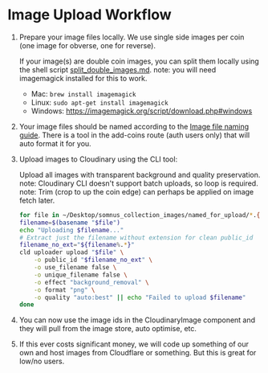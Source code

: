 # Image Upload Workflow

1. Prepare your image files locally.
   We use single side images per coin (one image for obverse, one for reverse).

   If your image(s) are double coin images, you can split them locally using the shell script [split_double_images.md](split_double_images.md).
   note: you will need imagemagick installed for this to work.
   - Mac: `brew install imagemagick`
   - Linux: `sudo apt-get install imagemagick`
   - Windows: https://imagemagick.org/script/download.php#windows

2. Your image files should be named according to the [Image file naming guide](../README.md#image-file-naming-guide).
   There is a tool in the add-coins route (auth users only) that will auto format it for you.

3. Upload images to Cloudinary using the CLI tool:

   Upload all images with transparent background and quality preservation.
   note: Cloudinary CLI doesn't support batch uploads, so loop is required.
   note: Trim (crop to up the coin edge) can perhaps be applied on image fetch later.

   ```bash
   for file in ~/Desktop/somnus_collection_images/named_for_upload/*.{jpg,jpeg}; do
   filename=$(basename "$file")
   echo "Uploading $filename..."
   # Extract just the filename without extension for clean public_id
   filename_no_ext="${filename%.*}"
   cld uploader upload "$file" \
       -o public_id "$filename_no_ext" \
       -o use_filename false \
       -o unique_filename false \
       -o effect "background_removal" \
       -o format "png" \
       -o quality "auto:best" || echo "Failed to upload $filename"
   done
   ```

4. You can now use the image ids in the CloudinaryImage component and they will pull from the image store, auto optimise, etc.

5. If this ever costs significant money, we will code up something of our own and host images from Cloudflare or something. But this is great for low/no users.
